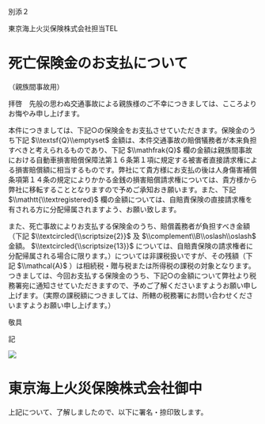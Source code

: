 別添２

東京海上火災保険株式会社担当TEL

# 死亡保険金のお支払について

（親族間事故用）

拝啓　先般の思わぬ交通事故による親族様のご不幸につきましては、こころよりお悔やみ申し上げます。

本件につきましては、下記○の保険金をお支払させていただきます。保険金のうち下記 $\\textsf{Q}\\emptyset$ 金額は、本件交通事故の賠償犠務者が本来負担すべきと考えられるものであり、下記 $\\mathfrak{Q}$ 欄の金額は親族間事故における自動車損害賠償保障法第１６条第１項に規定する被害者直接請求権による損害賠償額に相当するものです。弊社にて貴方様にお支払の後は人身傷害補償条項第１４条の規定によりかかる金銭の損害賠償請求権については、貴方様から弊社に移転することとなりますので予めご承知おき願います。また、下記 $\\mathtt{\\textregistered}$ 欄の金額については、自賠責保険の直接請求権を有される方に分配帰属されますよう、お願い致します。

また、死亡事故によりお支払する保険金のうち、賠償義務者が負担すべき金額（下記 $\\textcircled{\\scriptsize{2}}$ 及 $\\complement\\B\\oslash\\oslash$ 金額。 $\\textcircled{\\scriptsize{13}}$ については、自賠責保険の請求権者に分配帰属される場合に限ります。）については非課税扱いですが、その残額（下記 $\\mathcal{A}$ ）は相続税・贈与税または所得税の課税の対象となります。つきましては、今回お支払する保険金のうち、下記○の金額について弊社より税務署宛に通知させていただきますので、予めご了解くださいますようお願い申し上げます。（実際の課税額につきましては、所轄の税務署にお問い合わせくださいますようお願い申し上げます。）

敬具

記

![](https://www.nta.go.jp/tmp/5016e7ca-34d5-4c79-9c05-28587d0b1a37/images/f523fdb9e3550fc78c51410651df4118abaae684b14c3ceece50e41c345ec266.jpg)

# 東京海上火災保険株式会社御中

上記について、了解しましたので、以下に署名・捺印致します。